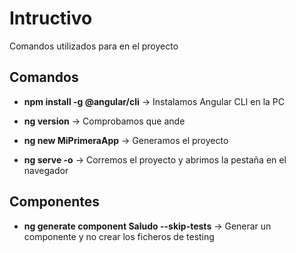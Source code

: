 # Intructivo

Comandos utilizados para en el proyecto

## Comandos

- **npm install -g @angular/cli** -> Instalamos Angular CLI en la PC
- **ng version** -> Comprobamos que ande

- **ng new MiPrimeraApp** -> Generamos el proyecto
- **ng serve -o** -> Corremos el proyecto y abrimos la pestaña en el navegador

## Componentes

- **ng generate component Saludo --skip-tests** -> Generar un componente y no crear los ficheros de testing
